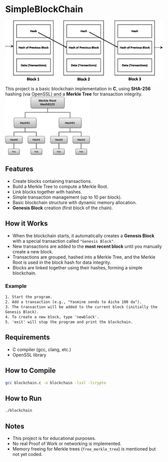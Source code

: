# SimpleBlockChain
![alt text](image-1.png)

This project is a basic blockchain implementation in **C**, using **SHA-256** hashing (via OpenSSL) and a **Merkle Tree** for transaction integrity.
![alt text](image.png)


## Features
- Create blocks containing transactions.
- Build a Merkle Tree to compute a Merkle Root.
- Link blocks together with hashes.
- Simple transaction management (up to 10 per block).
- Basic blockchain structure with dynamic memory allocation.
- **Genesis Block** creation (first block of the chain).

## How it Works
- When the blockchain starts, it automatically creates a **Genesis Block** with a special transaction called `"Genesis Block"`.
- New transactions are added to the **most recent block** until you manually create a new block.
- Transactions are grouped, hashed into a Merkle Tree, and the Merkle Root is used in the block hash for data integrity.
- Blocks are linked together using their hashes, forming a simple blockchain.

### Example
```
1. Start the program.
2. Add a transaction (e.g., "Yasmine sends to Aicha 100 da").
3. The transaction will be added to the current block (initially the Genesis Block).
4. To create a new block, type 'newblock'.
5. 'exit' will stop the program and print the blockchain.
```

## Requirements
- C compiler (gcc, clang, etc.)
- OpenSSL library

## How to Compile
```bash
gcc blockchain.c -o blockchain -lssl -lcrypto
```

## How to Run
```bash
./blockchain
```

## Notes
- This project is for educational purposes.
- No real Proof of Work or networking is implemented.
- Memory freeing for Merkle trees (`free_merkle_tree`) is mentioned but not yet coded.
